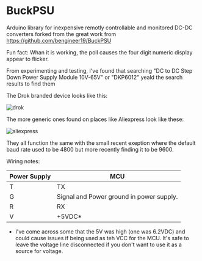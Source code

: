 # BuckPSU
Arduino library for inexpensive remotly controllable and monitored DC-DC converters forked from the great work from https://github.com/bengineer19/BuckPSU

Fun fact: Whan it is working, the poll causes the four digit numeric display appear to flicker.

From experimenting and testing, I've found that searching "DC to DC Step Down Power Supply Module 10V-65V" or "DKP6012" yeald the search results to find them

The Drok branded device looks like this:

![drok](https://user-images.githubusercontent.com/24259942/144702575-ca30d9d9-6daa-4150-9fa9-8cb83f3330cb.png)

The more generic ones found on places like Aliexpress look like these:

![aliexpress](https://user-images.githubusercontent.com/24259942/144702582-652c7fd2-c5f9-4229-8cc1-ab7b0cea26c1.png)

They all function the same with the small recent exeption where the default baud rate used to be 4800 but more recently finding it to be 9600.

Wiring notes:

| Power Supply| MCU |
| ------------- | ------------- |
| T | TX |
| G | Signal and Power ground in power supply. |
| R | RX |
| V | +5VDC* |

* I've come across some that the 5V was high (one was 6.2VDC) and could cause issues if being used as teh VCC for the MCU.   It's safe to leave the voltage line disconnected if you don't want to use it as a source for voltage.
